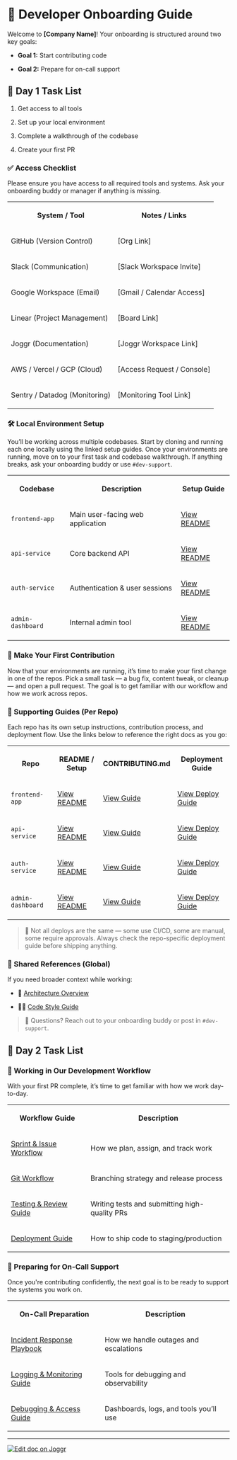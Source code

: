 <!--@@joggrdoc@@-->
<!-- @joggr:version(v2):end -->
<!-- @joggr:warning:start -->
<!-- 
  _   _   _    __        __     _      ____    _   _   ___   _   _    ____     _   _   _ 
 | | | | | |   \ \      / /    / \    |  _ \  | \ | | |_ _| | \ | |  / ___|   | | | | | |
 | | | | | |    \ \ /\ / /    / _ \   | |_) | |  \| |  | |  |  \| | | |  _    | | | | | |
 |_| |_| |_|     \ V  V /    / ___ \  |  _ <  | |\  |  | |  | |\  | | |_| |   |_| |_| |_|
 (_) (_) (_)      \_/\_/    /_/   \_\ |_| \_\ |_| \_| |___| |_| \_|  \____|   (_) (_) (_)
                                                              
This document is managed by Joggr. Editing this document could break Joggr's core features, i.e. our 
ability to auto-maintain this document. Please use the Joggr editor to edit this document 
(link at bottom of the page).
-->
<!-- @joggr:warning:end -->
# 🧭 Developer Onboarding Guide

Welcome to **\[Company Name]**! Your onboarding is structured around two key goals:

* **Goal 1:** Start contributing code

* **Goal 2:** Prepare for on-call support

## 📅 Day 1 Task List

1. Get access to all tools

2. Set up your local environment

3. Complete a walkthrough of the codebase

4. Create your first PR

### ✅ Access Checklist

Please ensure you have access to all required tools and systems. Ask your onboarding buddy or manager if anything is missing.

<table class="dashdraft-table">
  <tbody>
    <tr class="dashdraft-table-row">
      <th class="dashdraft-table-header" colspan="1" rowspan="1">
        <p class="dashdraft-paragraph">System / Tool</p>
      </th>
      <th class="dashdraft-table-header" colspan="1" rowspan="1">
        <p class="dashdraft-paragraph">Notes / Links</p>
      </th>
    </tr>
    <tr class="dashdraft-table-row">
      <td class="dashdraft-table-cell" colspan="1" rowspan="1">
        <p class="dashdraft-paragraph">GitHub (Version Control)</p>
      </td>
      <td class="dashdraft-table-cell" colspan="1" rowspan="1">
        <p class="dashdraft-paragraph">[Org Link]</p>
      </td>
    </tr>
    <tr class="dashdraft-table-row">
      <td class="dashdraft-table-cell" colspan="1" rowspan="1">
        <p class="dashdraft-paragraph">Slack (Communication)</p>
      </td>
      <td class="dashdraft-table-cell" colspan="1" rowspan="1">
        <p class="dashdraft-paragraph">[Slack Workspace Invite]</p>
      </td>
    </tr>
    <tr class="dashdraft-table-row">
      <td class="dashdraft-table-cell" colspan="1" rowspan="1">
        <p class="dashdraft-paragraph">Google Workspace (Email)</p>
      </td>
      <td class="dashdraft-table-cell" colspan="1" rowspan="1">
        <p class="dashdraft-paragraph">[Gmail / Calendar Access]</p>
      </td>
    </tr>
    <tr class="dashdraft-table-row">
      <td class="dashdraft-table-cell" colspan="1" rowspan="1">
        <p class="dashdraft-paragraph">Linear (Project Management)</p>
      </td>
      <td class="dashdraft-table-cell" colspan="1" rowspan="1">
        <p class="dashdraft-paragraph">[Board Link]</p>
      </td>
    </tr>
    <tr class="dashdraft-table-row">
      <td class="dashdraft-table-cell" colspan="1" rowspan="1">
        <p class="dashdraft-paragraph">Joggr (Documentation)</p>
      </td>
      <td class="dashdraft-table-cell" colspan="1" rowspan="1">
        <p class="dashdraft-paragraph">[Joggr Workspace Link]</p>
      </td>
    </tr>
    <tr class="dashdraft-table-row">
      <td class="dashdraft-table-cell" colspan="1" rowspan="1">
        <p class="dashdraft-paragraph">AWS / Vercel / GCP (Cloud)</p>
      </td>
      <td class="dashdraft-table-cell" colspan="1" rowspan="1">
        <p class="dashdraft-paragraph">[Access Request / Console]</p>
      </td>
    </tr>
    <tr class="dashdraft-table-row">
      <td class="dashdraft-table-cell" colspan="1" rowspan="1">
        <p class="dashdraft-paragraph">Sentry / Datadog (Monitoring)</p>
      </td>
      <td class="dashdraft-table-cell" colspan="1" rowspan="1">
        <p class="dashdraft-paragraph">[Monitoring Tool Link]</p>
      </td>
    </tr>
  </tbody>
</table>

### 🛠 Local Environment Setup

You’ll be working across multiple codebases. Start by cloning and running each one locally using the linked setup guides. Once your environments are running, move on to your first task and codebase walkthrough. If anything breaks, ask your onboarding buddy or use `#dev-support`.

<table class="dashdraft-table">
  <tbody>
    <tr class="dashdraft-table-row">
      <th class="dashdraft-table-header" colspan="1" rowspan="1">
        <p class="dashdraft-paragraph">Codebase</p>
      </th>
      <th class="dashdraft-table-header" colspan="1" rowspan="1">
        <p class="dashdraft-paragraph">Description</p>
      </th>
      <th class="dashdraft-table-header" colspan="1" rowspan="1">
        <p class="dashdraft-paragraph">Setup Guide</p>
      </th>
    </tr>
    <tr class="dashdraft-table-row">
      <td class="dashdraft-table-cell" colspan="1" rowspan="1">
        <p class="dashdraft-paragraph"><code class="dashdraft-code-inline">frontend-app</code></p>
      </td>
      <td class="dashdraft-table-cell" colspan="1" rowspan="1">
        <p class="dashdraft-paragraph">Main user-facing web application</p>
      </td>
      <td class="dashdraft-table-cell" colspan="1" rowspan="1">
        <p class="dashdraft-paragraph"><a target="_blank" rel="noopener" class="dashdraft-link" href="#">View README</a></p>
      </td>
    </tr>
    <tr class="dashdraft-table-row">
      <td class="dashdraft-table-cell" colspan="1" rowspan="1">
        <p class="dashdraft-paragraph"><code class="dashdraft-code-inline">api-service</code></p>
      </td>
      <td class="dashdraft-table-cell" colspan="1" rowspan="1">
        <p class="dashdraft-paragraph">Core backend API</p>
      </td>
      <td class="dashdraft-table-cell" colspan="1" rowspan="1">
        <p class="dashdraft-paragraph"><a target="_blank" rel="noopener" class="dashdraft-link" href="#">View README</a></p>
      </td>
    </tr>
    <tr class="dashdraft-table-row">
      <td class="dashdraft-table-cell" colspan="1" rowspan="1">
        <p class="dashdraft-paragraph"><code class="dashdraft-code-inline">auth-service</code></p>
      </td>
      <td class="dashdraft-table-cell" colspan="1" rowspan="1">
        <p class="dashdraft-paragraph">Authentication &#x26; user sessions</p>
      </td>
      <td class="dashdraft-table-cell" colspan="1" rowspan="1">
        <p class="dashdraft-paragraph"><a target="_blank" rel="noopener" class="dashdraft-link" href="#">View README</a></p>
      </td>
    </tr>
    <tr class="dashdraft-table-row">
      <td class="dashdraft-table-cell" colspan="1" rowspan="1">
        <p class="dashdraft-paragraph"><code class="dashdraft-code-inline">admin-dashboard</code></p>
      </td>
      <td class="dashdraft-table-cell" colspan="1" rowspan="1">
        <p class="dashdraft-paragraph">Internal admin tool</p>
      </td>
      <td class="dashdraft-table-cell" colspan="1" rowspan="1">
        <p class="dashdraft-paragraph"><a target="_blank" rel="noopener" class="dashdraft-link" href="#">View README</a></p>
      </td>
    </tr>
  </tbody>
</table>

### 🚀 Make Your First Contribution

Now that your environments are running, it’s time to make your first change in one of the repos. Pick a small task — a bug fix, content tweak, or cleanup — and open a pull request. The goal is to get familiar with our workflow and how we work across repos.

### 📂 Supporting Guides (Per Repo)

Each repo has its own setup instructions, contribution process, and deployment flow. Use the links below to reference the right docs as you go:

<table class="dashdraft-table">
  <tbody>
    <tr class="dashdraft-table-row">
      <th class="dashdraft-table-header" colspan="1" rowspan="1">
        <p class="dashdraft-paragraph">Repo</p>
      </th>
      <th class="dashdraft-table-header" colspan="1" rowspan="1">
        <p class="dashdraft-paragraph">README / Setup</p>
      </th>
      <th class="dashdraft-table-header" colspan="1" rowspan="1">
        <p class="dashdraft-paragraph">CONTRIBUTING.md</p>
      </th>
      <th class="dashdraft-table-header" colspan="1" rowspan="1">
        <p class="dashdraft-paragraph">Deployment Guide</p>
      </th>
    </tr>
    <tr class="dashdraft-table-row">
      <td class="dashdraft-table-cell" colspan="1" rowspan="1">
        <p class="dashdraft-paragraph"><code class="dashdraft-code-inline">frontend-app</code></p>
      </td>
      <td class="dashdraft-table-cell" colspan="1" rowspan="1">
        <p class="dashdraft-paragraph"><a target="_blank" rel="noopener" class="dashdraft-link" href="#">View README</a></p>
      </td>
      <td class="dashdraft-table-cell" colspan="1" rowspan="1">
        <p class="dashdraft-paragraph"><a target="_blank" rel="noopener" class="dashdraft-link" href="#">View Guide</a></p>
      </td>
      <td class="dashdraft-table-cell" colspan="1" rowspan="1">
        <p class="dashdraft-paragraph"><a target="_blank" rel="noopener" class="dashdraft-link" href="#">View Deploy Guide</a></p>
      </td>
    </tr>
    <tr class="dashdraft-table-row">
      <td class="dashdraft-table-cell" colspan="1" rowspan="1">
        <p class="dashdraft-paragraph"><code class="dashdraft-code-inline">api-service</code></p>
      </td>
      <td class="dashdraft-table-cell" colspan="1" rowspan="1">
        <p class="dashdraft-paragraph"><a target="_blank" rel="noopener" class="dashdraft-link" href="#">View README</a></p>
      </td>
      <td class="dashdraft-table-cell" colspan="1" rowspan="1">
        <p class="dashdraft-paragraph"><a target="_blank" rel="noopener" class="dashdraft-link" href="#">View Guide</a></p>
      </td>
      <td class="dashdraft-table-cell" colspan="1" rowspan="1">
        <p class="dashdraft-paragraph"><a target="_blank" rel="noopener" class="dashdraft-link" href="#">View Deploy Guide</a></p>
      </td>
    </tr>
    <tr class="dashdraft-table-row">
      <td class="dashdraft-table-cell" colspan="1" rowspan="1">
        <p class="dashdraft-paragraph"><code class="dashdraft-code-inline">auth-service</code></p>
      </td>
      <td class="dashdraft-table-cell" colspan="1" rowspan="1">
        <p class="dashdraft-paragraph"><a target="_blank" rel="noopener" class="dashdraft-link" href="#">View README</a></p>
      </td>
      <td class="dashdraft-table-cell" colspan="1" rowspan="1">
        <p class="dashdraft-paragraph"><a target="_blank" rel="noopener" class="dashdraft-link" href="#">View Guide</a></p>
      </td>
      <td class="dashdraft-table-cell" colspan="1" rowspan="1">
        <p class="dashdraft-paragraph"><a target="_blank" rel="noopener" class="dashdraft-link" href="#">View Deploy Guide</a></p>
      </td>
    </tr>
    <tr class="dashdraft-table-row">
      <td class="dashdraft-table-cell" colspan="1" rowspan="1">
        <p class="dashdraft-paragraph"><code class="dashdraft-code-inline">admin-dashboard</code></p>
      </td>
      <td class="dashdraft-table-cell" colspan="1" rowspan="1">
        <p class="dashdraft-paragraph"><a target="_blank" rel="noopener" class="dashdraft-link" href="#">View README</a></p>
      </td>
      <td class="dashdraft-table-cell" colspan="1" rowspan="1">
        <p class="dashdraft-paragraph"><a target="_blank" rel="noopener" class="dashdraft-link" href="#">View Guide</a></p>
      </td>
      <td class="dashdraft-table-cell" colspan="1" rowspan="1">
        <p class="dashdraft-paragraph"><a target="_blank" rel="noopener" class="dashdraft-link" href="#">View Deploy Guide</a></p>
      </td>
    </tr>
  </tbody>
</table>

> 📌 Not all deploys are the same — some use CI/CD, some are manual, some require approvals. Always check the repo-specific deployment guide before shipping anything.

### 🧭 Shared References (Global)

If you need broader context while working:

* 🧱 [Architecture Overview](#)

* 🧑‍🎨 [Code Style Guide](#)

> 💬 Questions? Reach out to your onboarding buddy or post in `#dev-support`.

## 📅 Day 2 Task List

### 🔄 Working in Our Development Workflow

With your first PR complete, it’s time to get familiar with how we work day-to-day.

<table class="dashdraft-table">
  <tbody>
    <tr class="dashdraft-table-row">
      <th class="dashdraft-table-header" colspan="1" rowspan="1">
        <p class="dashdraft-paragraph">Workflow Guide</p>
      </th>
      <th class="dashdraft-table-header" colspan="1" rowspan="1">
        <p class="dashdraft-paragraph">Description</p>
      </th>
    </tr>
    <tr class="dashdraft-table-row">
      <td class="dashdraft-table-cell" colspan="1" rowspan="1">
        <p class="dashdraft-paragraph"><a target="_blank" rel="noopener" class="dashdraft-link" href="#">Sprint &#x26; Issue Workflow</a></p>
      </td>
      <td class="dashdraft-table-cell" colspan="1" rowspan="1">
        <p class="dashdraft-paragraph">How we plan, assign, and track work</p>
      </td>
    </tr>
    <tr class="dashdraft-table-row">
      <td class="dashdraft-table-cell" colspan="1" rowspan="1">
        <p class="dashdraft-paragraph"><a target="_blank" rel="noopener" class="dashdraft-link" href="#">Git Workflow</a></p>
      </td>
      <td class="dashdraft-table-cell" colspan="1" rowspan="1">
        <p class="dashdraft-paragraph">Branching strategy and release process</p>
      </td>
    </tr>
    <tr class="dashdraft-table-row">
      <td class="dashdraft-table-cell" colspan="1" rowspan="1">
        <p class="dashdraft-paragraph"><a target="_blank" rel="noopener" class="dashdraft-link" href="#">Testing &#x26; Review Guide</a></p>
      </td>
      <td class="dashdraft-table-cell" colspan="1" rowspan="1">
        <p class="dashdraft-paragraph">Writing tests and submitting high-quality PRs</p>
      </td>
    </tr>
    <tr class="dashdraft-table-row">
      <td class="dashdraft-table-cell" colspan="1" rowspan="1">
        <p class="dashdraft-paragraph"><a target="_blank" rel="noopener" class="dashdraft-link" href="#">Deployment Guide</a></p>
      </td>
      <td class="dashdraft-table-cell" colspan="1" rowspan="1">
        <p class="dashdraft-paragraph">How to ship code to staging/production</p>
      </td>
    </tr>
  </tbody>
</table>

### 🔔 Preparing for On-Call Support

Once you're contributing confidently, the next goal is to be ready to support the systems you work on.

<table class="dashdraft-table">
  <tbody>
    <tr class="dashdraft-table-row">
      <th class="dashdraft-table-header" colspan="1" rowspan="1">
        <p class="dashdraft-paragraph">On-Call Preparation</p>
      </th>
      <th class="dashdraft-table-header" colspan="1" rowspan="1">
        <p class="dashdraft-paragraph">Description</p>
      </th>
    </tr>
    <tr class="dashdraft-table-row">
      <td class="dashdraft-table-cell" colspan="1" rowspan="1">
        <p class="dashdraft-paragraph"><a target="_blank" rel="noopener" class="dashdraft-link" href="#">Incident Response Playbook</a></p>
      </td>
      <td class="dashdraft-table-cell" colspan="1" rowspan="1">
        <p class="dashdraft-paragraph">How we handle outages and escalations</p>
      </td>
    </tr>
    <tr class="dashdraft-table-row">
      <td class="dashdraft-table-cell" colspan="1" rowspan="1">
        <p class="dashdraft-paragraph"><a target="_blank" rel="noopener" class="dashdraft-link" href="#">Logging &#x26; Monitoring Guide</a></p>
      </td>
      <td class="dashdraft-table-cell" colspan="1" rowspan="1">
        <p class="dashdraft-paragraph">Tools for debugging and observability</p>
      </td>
    </tr>
    <tr class="dashdraft-table-row">
      <td class="dashdraft-table-cell" colspan="1" rowspan="1">
        <p class="dashdraft-paragraph"><a target="_blank" rel="noopener" class="dashdraft-link" href="#">Debugging &#x26; Access Guide</a></p>
      </td>
      <td class="dashdraft-table-cell" colspan="1" rowspan="1">
        <p class="dashdraft-paragraph">Dashboards, logs, and tools you’ll use</p>
      </td>
    </tr>
  </tbody>
</table>

<!-- @joggr:editLink(fcd57b32-dd26-4e18-a4ae-397acf560633):start -->
---
<a href="https://app.joggr.io/app/documents/fcd57b32-dd26-4e18-a4ae-397acf560633/edit">
  <img src="https://cdn.joggr.io/assets/static/badges/joggr-document-edit.svg?did=fcd57b32-dd26-4e18-a4ae-397acf560633" alt="Edit doc on Joggr" />
</a>
<!-- @joggr:editLink(fcd57b32-dd26-4e18-a4ae-397acf560633):end -->
